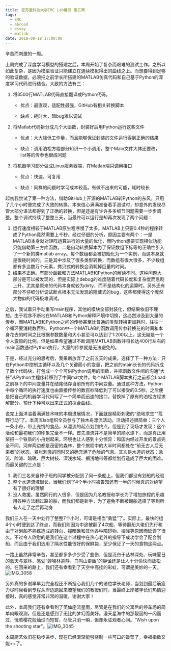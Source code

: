 ```yaml
---
title: 密苏里科技大学EMC Lab暑研 第五周
tags:
  - EMC
  - abroad
  - essay
  - matlab
date: 2018-08-18 17:00:00
---
```



辛苦而刺激的一周。

上周完成了深度学习模型的搭建之后，本周开始了复杂而艰难的测试工作。之所以如此复杂，是因为模型验证只能建立在连续模拟得出的曲线之上。而想要得到足够的验证数据，必须把之前学长所搭建的MATLAB仿真代码和自己基于Python的深度学习代码进行结合。大致的方法有三：

<!-- more -->

1. 将3500行MATLAB代码直接翻译成Python代码。

   - 优点：最直观，适配性最强，GitHub有相关转换脚本

   - 缺点：耗时大，暗bug难以调试

2. 将Matlab代码拆分成几个大函数，封装好后用Python运行这些文件

   - 优点：大大降低工作量，而且能够保证封装的文件运行得到正确的结果

   - 缺点：调用泊松方程部分知识一个小调用，整个Main文件大体还要改，list等的传参也很成问题

3. 将机器学习部分做成Linux服务器端，在Matlab端只调用接口

   - 优点：快速，可复用

   - 缺点：同样的问题时学习成本较高。有做不出来的可能，耗时较长

起初我尝试了第一种方法，借助GitHub上开源的MATLAB转Python的东风，只用了几个小时便完成了大致的转换，本来信心满满准备着手测试时，却意外的发现尽管大部分语法都得到了正确的转换，但是还是有许许多多细节问题需要一步步调整。整个调试持续了整整三天，当最终可以运行是却再次发现了两个问题：

1. 运行速度相较于MATLAB原生程序慢了太多。MATLAB上只要0.4秒的程序转成了Python竟然需要上千秒。经过仔细的分析，原因主要有两个：一是MATLAB本身就对矩阵运算进行的大量的优化，而Python想要实现相似功能只能借助第三方库函数。二是自动转换脚本为了保证数组下标等的正确性引入了一个新的类matlab array。每个数组都会被初始化为一个实例，而这本身就是很耗时间的。三是其中涉及了很多类型转换，而数组有很大很多，不少数组都有多达数万个元素，拷贝式的转换会消耗掉巨量的时间。
2. 结果不正确。有部分函数和方法MATLAB和Python的解读不同。这种问题大部分是可以被发现的，但是实际上debug的难度随着代码长度和复杂度而急剧上升，尤其是原来的代码本身就较为dirty，而不是结构化的运算时。另外还有部分不仔细分析调试断点根本无法发现的隐藏式的bug，这些都使得这个庞然大物似的代码极难调试。

之后，我试着只手动重写main程序，其他的模块全部封装化，但结果依旧不理想。由于程序不断地在MATLAB和Python解释环境中切换，这必然涉及到大量的传参，而MATLAB和Python之间的传参甚至比普通的类型转换更加耗时，往往一个循环要消耗数百秒。Python中一个MATLAB的函数调用传参转换花的时间和本身花去的时间之比根据参数数量和大小甚至可以达到了1:200以上。这无疑是一个令人震惊的比例。但是如果希望通过不断调用MATLAB函数并将长达400行左右的main函数通过Python执行，大量的传参就是无法避免的。

于是，经过充分的思考后，我果断放弃了之前五天的成果，选择了下一种方法：只在Python中控制主循环以及几个关键而小的变量，把之前的main长长的代码拆成了数个代码块，打包成一个个可供Python调用的函数，并把函数文件间的沟通“大任”从Python主程序转移到了中间mat文件。每个MATLAB脚本执行之前都会Load之前存下的中间变量并在结尾储存当前所有的中间变量。通过这种方法，Python中每个循环的执行速度也由直接传参的数百秒降低到了可以接受的0.5秒。之后便是把自己的机器学习代码写了一个简单而迅速的接口，替换掉了原有的泊松方程求解部分。预计下种可以出来正式的拟合曲线。

说完上面洋溢着满满技术味的本周进展情况，下面就是精彩刺激的“绝地求生”“荒野行动”了。本周五lab组织全员参与了独木舟漂流活动。活动描述很简单：三个人一条小舟，带上充饥的食品，从漂流的起点划到终点。但是到了现场才发现：这个活动和最初我们的印象完全不一样。首先漂流并不是简单的顺水漂下，而是真正用桨把一个铁质的小舟划起来。环境也让人感到十分惊异：和国内经过开发的景点完全不同，河岸两边都是茂密的森林，整个旅程中的大半时间都处在“前无古人后无来者”的状态，紧张刺激的同时又的确充满了危险的气息。其次是水道的状态：急流、险滩、暗礁、巨大树枝、深浅水域、搁浅地带等都给划行造成了巨大的困难。而最关键的三点是：

1. 我们三名来自种子班的同学被分配到了同一条船上，但我们都没有划船的经验
2. 整个水道流域很长，当我们划了4个半小时被告知还有一半的时候真的对绝望有了很好的理解
3. 没人救援。虽然同行的人很多，但是因为几名教授和学长为了增加旅程的乐趣用各种方法翻过路的船，而我们都是新手，为了避免不断被翻船选择了等到所有人走了之后再动身

我们三人在一天中划行了整整7个小时，可谓是相当“勇猛”了。实际上，最快的组4个小时便到达了终点，而我们则因为中途被翻了4次船、等待翻船大佬们先行和由于对划船不熟练造成的转向、撞暗礁和其他各种障碍物、搁浅等原因而延误了很久。不过令人欣慰的是我们在这个过程中在热心老外的指导下成功学会了配合划船，而且由于我们选用了隔水性能很好的保鲜袋，至少保证了一天的食物这两点。

一路上虽然非常辛苦，甚至都多多少少受了些伤，但是泛舟于丛林深处、玩味夏日的蓝天与翠林、感受“蝉噪林逾静，鸟鸣山更幽”的静谧还是让人十分愉快而放松的。在回来的路上，我们还有幸看到了天空中高挂的彩虹，可谓是美妙的一天。![IMG_3058](006tNbRwgy1fuejycdf41j31400u0q7a.jpg)

另外真的多谢早早划完全程还不断担心我们几个的诸位学长老师，当划到最后筋疲力尽时候看到专程从岸边跑回来瞭望我们的教授们时，当最终上岸被学长们热情迎接时，真的感觉非常非常的温暖。谢谢大家！

此外，本周我们还有幸看到了英仙座流星雨，尽管是在我们的公寓后的停车场的简单肉眼观测，但是还是感到了无比的梦幻而美好。漫天星海中的那靓丽的一闪而过，恍若樱花般灿烂而短暂，尽管只消一瞬，但却永驻观者心间。“Wish upon the shooting star”。![IMG_3045](006tNbRwgy1fuejz7guf0j30u01o0ad9.jpg)

本周厨艺依旧在稳步进步，现在已经渐渐能够烧制一些可口的饭菜了，幸福指数又能++了。
